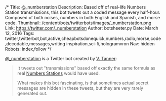 /*
Title: @_numberstation
Description: Based off of real-life Numbers Station transmissions, this bot tweets out a coded message every half-hour. Composed of both noises, numbers in both English and Spanish, and morse code.
Thumbnail: /content/bots/twitterbots/images/_numberstation.png
Link: https://twitter.com/_numberstation
Author: botsheeter.py
Date: March 12, 2016
Tags: twitter,twitterbot,bot,active,cheapbotsdonequick,numbers,radio,morse,code,decodable,messages,writing inspiration,sci-fi,hologramvron
Nav: hidden
Robots: index,follow
*/

[@_numberstation](https://twitter.com/_numberstation) is a Twitter bot created by [V. Tanner](https://twitter.com/hologramvron):

> It tweets out "transmissions" based off exactly the same formula as real [Numbers Stations](https://en.wikipedia.org/wiki/Numbers_station) would have used.
>
> What makes this bot fascinating, is that sometimes actual secret messages are hidden in these tweets, but they are very rarely generated out.

